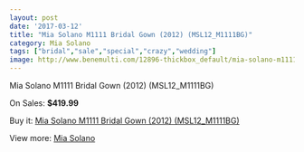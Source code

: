 ```yaml
---
layout: post
date: '2017-03-12'
title: "Mia Solano M1111 Bridal Gown (2012) (MSL12_M1111BG)"
category: Mia Solano
tags: ["bridal","sale","special","crazy","wedding"]
image: http://www.benemulti.com/12896-thickbox_default/mia-solano-m1111-bridal-gown-2012-msl12m1111bg.jpg
---
```

Mia Solano M1111 Bridal Gown (2012) (MSL12_M1111BG)

On Sales: **$419.99**
<a href="https://www.benemulti.com/en/mia-solano/4833-mia-solano-m1111-bridal-gown-2012-msl12m1111bg.html"><amp-img layout="responsive" width="600" height="600" src="//www.benemulti.com/12896-thickbox_default/mia-solano-m1111-bridal-gown-2012-msl12m1111bg.jpg" alt="Mia Solano M1111 Bridal Gown (2012) (MSL12_M1111BG) 0" /></a>
<a href="https://www.benemulti.com/en/mia-solano/4833-mia-solano-m1111-bridal-gown-2012-msl12m1111bg.html"><amp-img layout="responsive" width="600" height="600" src="//www.benemulti.com/12897-thickbox_default/mia-solano-m1111-bridal-gown-2012-msl12m1111bg.jpg" alt="Mia Solano M1111 Bridal Gown (2012) (MSL12_M1111BG) 1" /></a>

Buy it: [Mia Solano M1111 Bridal Gown (2012) (MSL12_M1111BG)](https://www.benemulti.com/en/mia-solano/4833-mia-solano-m1111-bridal-gown-2012-msl12m1111bg.html "Mia Solano M1111 Bridal Gown (2012) (MSL12_M1111BG)")

View more: [Mia Solano](https://www.benemulti.com/en/42-mia-solano "Mia Solano")